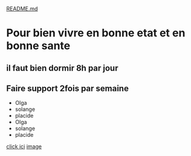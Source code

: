 [README.md](README.md)

# Pour bien vivre en bonne etat et en bonne sante 
## il faut bien dormir 8h par jour 
## Faire support 2fois par semaine 
- Olga
- solange 
- placide 
- Olga
- solange 
- placide 

[click ici](https://fr.sportsdirect.com/)
[image](https://www.google.com/imgres?imgurl=https%3A%2F%2Fcdn.futura-sciences.com%2Fbuildsv6%2Fimages%2Fwide1920%2F6%2F5%2F2%2F652a7adb1b_98148_01-intro-773.jpg&imgrefurl=https%3A%2F%2Fwww.futura-sciences.com%2Ftech%2Fdossiers%2Ftechnologie-photo-numerique-capteur-image-773%2F&tbnid=qXTa07QUjV1L7M&vet=12ahUKEwjH1d3o7MzyAhUCO-wKHRSCA44QMygAegUIARDQAQ..i&docid=RpPxxPFVAGtHaM&w=1820&h=1137&q=image&ved=2ahUKEwjH1d3o7MzyAhUCO-wKHRSCA44QMygAegUIARDQAQ)


